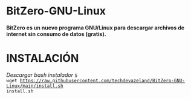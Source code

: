 # BitZero-GNU-Linux

<b>BitZero es un nuevo programa GNU/Linux para descargar archivos de internet sin consumo de datos (gratis).</b>

<b><h1>INSTALACIÓN</h1></b>
<i>Descargar bash instalador</i>
<code>$ wget https://raw.githubusercontent.com/techdevazeland/BitZero-GNU-Linux/main/install.sh install.sh</code>
